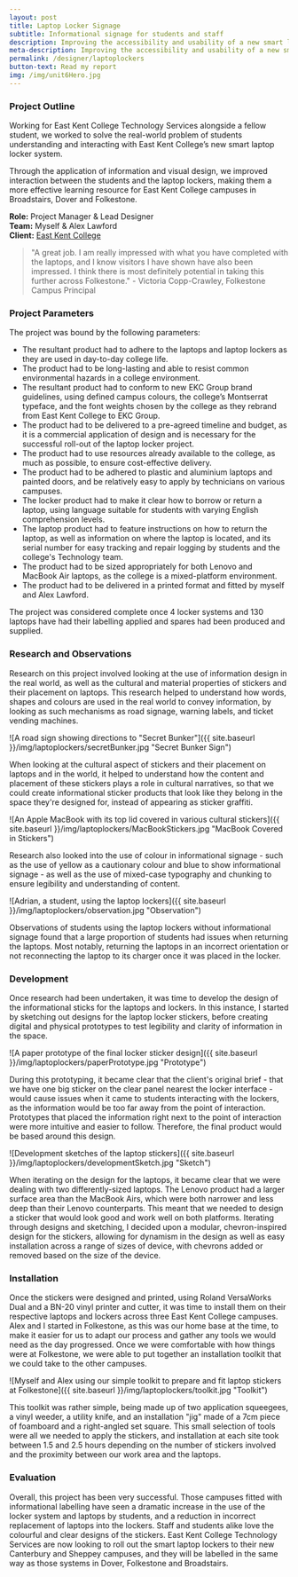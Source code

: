 ```yaml
---
layout: post
title: Laptop Locker Signage
subtitle: Informational signage for students and staff
description: Improving the accessibility and usability of a new smart laptop locker system at East Kent College in Folkestone, Dover and Broadstairs.
meta-description: Improving the accessibility and usability of a new smart laptop locker system at East Kent College in Folkestone, Dover and Broadstairs.
permalink: /designer/laptoplockers
button-text: Read my report
img: /img/unit6Hero.jpg
---
```


### Project Outline

Working for East Kent College Technology Services alongside a fellow student, we worked to solve the real-world problem of students understanding and interacting with East Kent College’s new smart laptop locker system.

Through the application of information and visual design, we improved interaction between the students and the laptop lockers, making them a more effective learning resource for East Kent College campuses in Broadstairs, Dover and Folkestone.

**Role:** Project Manager & Lead Designer  
**Team:** Myself & Alex Lawford  
**Client:** [East Kent College](https://eastkent.ac.uk)  

> "A great job. I am really impressed with what you have completed with the laptops, and I know visitors I have shown have also been impressed. I think there is most definitely potential in taking this further across Folkestone." - Victoria Copp-Crawley, Folkestone Campus Principal

### Project Parameters

The project was bound by the following parameters:

- The resultant product had to adhere to the laptops and laptop lockers as they are used in day-to-day college life.
- The product had to be long-lasting and able to resist common environmental hazards in a college environment.
- The resultant product had to conform to new EKC Group brand guidelines, using defined campus colours, the college’s Montserrat typeface, and the font weights chosen by the college as they rebrand from East Kent College to EKC Group.
- The product had to be delivered to a pre-agreed timeline and budget, as it is a commercial application of design and is necessary for the successful roll-out of the laptop locker project.
- The product had to use resources already available to the college, as much as possible, to ensure cost-effective delivery.
- The product had to be adhered to plastic and aluminium laptops and painted doors, and be relatively easy to apply by technicians on various campuses.
- The locker product had to make it clear how to borrow or return a laptop, using language suitable for students with varying English comprehension levels.
- The laptop product had to feature instructions on how to return the laptop, as well as information on where the laptop is located, and its serial number for easy tracking and repair logging by students and the college's Technology team.
- The product had to be sized appropriately for both Lenovo and MacBook Air laptops, as the college is a mixed-platform environment.
- The product had to be delivered in a printed format and fitted by myself and Alex Lawford.

The project was considered complete once 4 locker systems and 130 laptops have had their labelling applied and spares had been produced and supplied.

### Research and Observations

Research on this project involved looking at the use of information design in the real world, as well as the cultural and material properties of stickers and their placement on laptops. This research helped to understand how words, shapes and colours are used in the real world to convey information, by looking as such mechanisms as road signage, warning labels, and ticket vending machines.

![A road sign showing directions to "Secret Bunker"]({{ site.baseurl }}/img/laptoplockers/secretBunker.jpg "Secret Bunker Sign")

When looking at the cultural aspect of stickers and their placement on laptops and in the world, it helped to understand how the content and placement of these stickers plays a role in cultural narratives, so that we could create informational sticker products that look like they belong in the space they're designed for, instead of appearing as sticker graffiti.

![An Apple MacBook with its top lid covered in various cultural stickers]({{ site.baseurl }}/img/laptoplockers/MacBookStickers.jpg "MacBook Covered in Stickers")

Research also looked into the use of colour in informational signage - such as the use of yellow as a cautionary colour and blue to show informational signage - as well as the use of mixed-case typography and chunking to ensure legibility and understanding of content.

![Adrian, a student, using the laptop lockers]({{ site.baseurl }}/img/laptoplockers/observation.jpg "Observation")

Observations of students using the laptop lockers without informational signage found that a large proportion of students had issues when returning the laptops. Most notably, returning the laptops in an incorrect orientation or not reconnecting the laptop to its charger once it was placed in the locker.

### Development

Once research had been undertaken, it was time to develop the design of the informational sticks for the laptops and lockers. In this instance, I started by sketching out designs for the laptop locker stickers, before creating digital and physical prototypes to test legibility and clarity of information in the space.

![A paper prototype of the final locker sticker design]({{ site.baseurl }}/img/laptoplockers/paperPrototype.jpg "Prototype")

During this prototyping, it became clear that the client's original brief - that we have one big sticker on the clear panel nearest the locker interface - would cause issues when it came to students interacting with the lockers, as the information would be too far away from the point of interaction. Prototypes that placed the information right next to the point of interaction were more intuitive and easier to follow. Therefore, the final product would be based around this design.

![Development sketches of the laptop stickers]({{ site.baseurl }}/img/laptoplockers/developmentSketch.jpg "Sketch")

When iterating on the design for the laptops, it became clear that we were dealing with two differently-sized laptops. The Lenovo product had a larger surface area than the MacBook Airs, which were both narrower and less deep than their Lenovo counterparts. This meant that we needed to design a sticker that would look good and work well on both platforms. Iterating through designs and sketching, I decided upon a modular, chevron-inspired design for the stickers, allowing for dynamism in the design as well as easy installation across a range of sizes of device, with chevrons added or removed based on the size of the device.

### Installation

Once the stickers were designed and printed, using Roland VersaWorks Dual and a BN-20 vinyl printer and cutter, it was time to install them on their respective laptops and lockers across three East Kent College campuses. Alex and I started in Folkestone, as this was our home base at the time, to make it easier for us to adapt our process and gather any tools we would need as the day progressed. Once we were comfortable with how things were at Folkestone, we were able to put together an installation toolkit that we could take to the other campuses.

![Myself and Alex using our simple toolkit to prepare and fit laptop stickers at Folkestone]({{ site.baseurl }}/img/laptoplockers/toolkit.jpg "Toolkit")

This toolkit was rather simple, being made up of two application squeegees, a vinyl weeder, a utility knife, and an installation "jig" made of a 7cm piece of foamboard and a right-angled set square. This small selection of tools were all we needed to apply the stickers, and installation at each site took between 1.5 and 2.5 hours depending on the number of stickers involved and the proximity between our work area and the laptops.

### Evaluation

Overall, this project has been very successful. Those campuses fitted with informational labelling have seen a dramatic increase in the use of the locker system and laptops by students, and a reduction in incorrect replacement of laptops into the lockers. Staff and students alike love the colourful and clear designs of the stickers. East Kent College Technology Services are now looking to roll out the smart laptop lockers to their new Canterbury and Sheppey campuses, and they will be labelled in the same way as those systems in Dover, Folkestone and Broadstairs.
